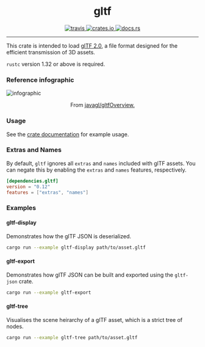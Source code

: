 
<h1 align="center">
    gltf
</h1>
<p align="center">
   <a href="https://travis-ci.org/gltf-rs/gltf">
      <img src="https://travis-ci.org/gltf-rs/gltf.svg?branch=master" alt="travis">
   </a>
   <a href="https://crates.io/crates/gltf">
      <img src="https://img.shields.io/crates/v/gltf.svg" alt="crates.io">
   </a>
   <a href="https://docs.rs/gltf">
      <img src="https://docs.rs/gltf/badge.svg" alt="docs.rs">
   </a>
</p>
<hr>

This crate is intended to load [glTF 2.0](https://www.khronos.org/gltf), a file format designed for the efficient transmission of 3D assets.

`rustc` version 1.32 or above is required.

### Reference infographic

![infographic](https://github.com/KhronosGroup/glTF/blob/master/specification/2.0/figures/gltfOverview-2.0.0b.png)

<p align="center">From <a href="https://github.com/javagl/gltfOverview">javagl/gltfOverview.</a></p>

### Usage

See the [crate documentation](https://docs.rs/gltf) for example usage.

### Extras and Names

By default, `gltf` ignores all `extras` and `names` included with glTF assets. You can negate this by enabling the `extras` and `names` features, respectively.

```toml
[dependencies.gltf]
version = "0.12"
features = ["extras", "names"]
```

### Examples

#### gltf-display

Demonstrates how the glTF JSON is deserialized.

```sh
cargo run --example gltf-display path/to/asset.gltf
```
#### gltf-export

Demonstrates how glTF JSON can be built and exported using the `gltf-json` crate.

```sh
cargo run --example gltf-export
```

#### gltf-tree

Visualises the scene heirarchy of a glTF asset, which is a strict tree of nodes.

```sh
cargo run --example gltf-tree path/to/asset.gltf
```

